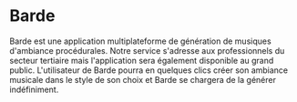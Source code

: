 # Barde
Barde est une application multiplateforme de génération de musiques d'ambiance procédurales. Notre service s'adresse aux professionnels du secteur tertiaire mais l'application sera également disponible au grand public. L'utilisateur de Barde pourra en quelques clics créer son ambiance musicale dans le style de son choix et Barde se chargera de la générer indéfiniment.
